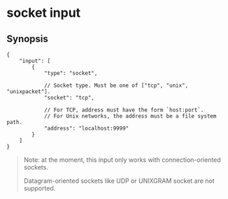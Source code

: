 socket input
===================

## Synopsis

```
{
	"input": [
		{
			"type": "socket",

			// Socket type. Must be one of ["tcp", "unix", "unixpacket"].
			"socket": "tcp",

			// For TCP, address must have the form `host:port`.
			// For Unix networks, the address must be a file system path.
			"address": "localhost:9999"
		}
	]
}
```

> Note: at the moment, this input only works with connection-oriented sockets.
>
> Datagram-oriented sockets like UDP or UNIXGRAM socket are not supported.
